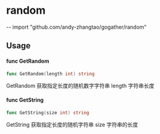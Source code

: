 # random
--
    import "github.com/andy-zhangtao/gogather/random"


## Usage

#### func  GetRandom

```go
func GetRandom(length int) string
```
GetRandom 获取指定长度的随机数字字符串 length 字符串长度

#### func  GetString

```go
func GetString(size int) string
```
GetString 获取指定长度的随机字符串 size 字符串的长度
